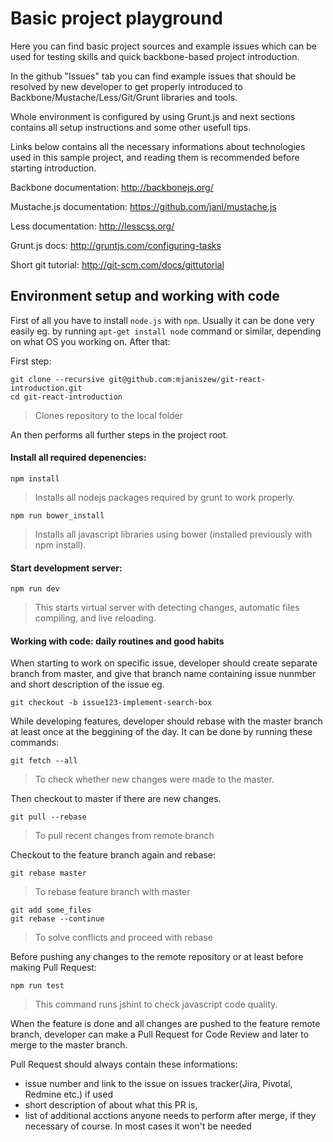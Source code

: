 Basic project playground
=========================================

Here you can find basic project sources and example issues which can be used
for testing skills and quick backbone-based project introduction.

In the github "Issues" tab you can find example issues that should be resolved
by new developer to get properly introduced to Backbone/Mustache/Less/Git/Grunt
libraries and tools.

Whole environment is configured by using Grunt.js and next sections contains all setup
instructions and some other usefull tips.

Links below contains all the necessary informations about technologies
used in this sample project, and reading them is recommended before starting introduction.

Backbone documentation:
http://backbonejs.org/

Mustache.js documentation:
https://github.com/janl/mustache.js

Less documentation:
http://lesscss.org/

Grunt.js docs:
http://gruntjs.com/configuring-tasks

Short git tutorial:
http://git-scm.com/docs/gittutorial


Environment setup and working with code
---------------------------------------

First of all you have to install ```node.js``` with ```npm```. Usually it can be done
very easily eg. by running ```apt-get install node``` command or similar,
depending on what OS you working on. After that:

First step:

```shell
git clone --recursive git@github.com:mjaniszew/git-react-introduction.git
cd git-react-introduction
```
> Clones repository to the local folder


An then performs all further steps in the project root.


#### Install all required depenencies:

```shell
npm install
```
> Installs all nodejs packages required by grunt to work properly.


```shell
npm run bower_install
```
> Installs all javascript libraries using bower (installed previously with npm install).


#### Start development server:

```shell
npm run dev
```
> This starts virtual server with detecting changes, automatic files compiling, and live reloading.


#### Working with code: daily routines and good habits

When starting to work on specific issue, developer should create separate branch from master, and give that
branch name containing issue nunmber and short description of the issue eg.

```shell
git checkout -b issue123-implement-search-box
```

While developing features, developer should rebase with the master branch at least once at the beggining
of the day. It can be done by running these commands:

```shell
git fetch --all
```
> To check whether new changes were made to the master.

Then checkout to master if there are new changes.

```shell
git pull --rebase
```
> To pull recent changes from remote branch

Checkout to the feature branch again and rebase:

```shell
git rebase master
```
> To rebase feature branch with master

```shell
git add some_files
git rebase --continue
```
> To solve conflicts and proceed with rebase

Before pushing any changes to the remote repository or at least before making Pull Request:

```shell
npm run test
```
> This command runs jshint to check javascript code quality.

When the feature is done and all changes are pushed to the feature remote branch, developer
can make a Pull Request for Code Review and later to merge to the master branch.

Pull Request should always contain these informations:
- issue number and link to the issue on issues tracker(Jira, Pivotal, Redmine etc.) if used
- short description of about what this PR is,
- list of additional acctions anyone needs to perform after merge, if they necessary of course. In most cases it won't be needed
